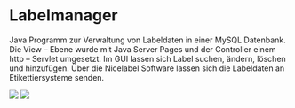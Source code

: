 # Labelmanager

Java Programm zur Verwaltung von Labeldaten in einer MySQL Datenbank. Die View – Ebene wurde mit Java Server Pages und der Controller einem http – Servlet umgesetzt. Im GUI lassen sich Label suchen, ändern, löschen und hinzufügen. Über die Nicelabel Software lassen sich die Labeldaten an Etikettiersysteme senden. 

![](http://hannesbenne.de/images/label1.PNG)
![](http://hannesbenne.de/images/label2.PNG)
